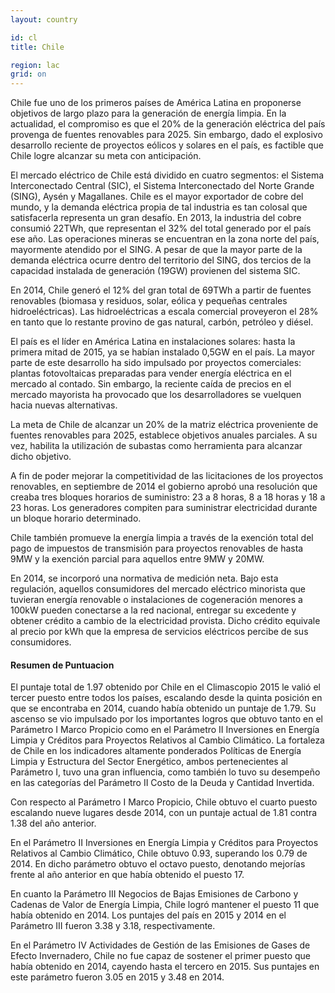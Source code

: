 ```yaml
---
layout: country

id: cl
title: Chile

region: lac
grid: on
---
```

Chile fue uno de los primeros países de América Latina en proponerse objetivos de largo plazo para la generación de energía limpia. En la actualidad, el compromiso es que el 20% de la  generación eléctrica del país provenga de fuentes renovables para 2025. Sin embargo, dado el explosivo desarrollo reciente de proyectos eólicos y solares en el país, es factible que Chile logre alcanzar su meta con anticipación.

El mercado eléctrico de Chile está dividido en cuatro segmentos: el Sistema Interconectado Central (SIC), el Sistema Interconectado del Norte Grande (SING), Aysén y Magallanes. Chile es el mayor exportador de cobre del mundo, y la demanda eléctrica propia de tal industria es tan colosal que satisfacerla representa un gran desafío. En 2013, la industria del cobre consumió 22TWh, que representan el 32% del total generado por el país ese año. Las operaciones mineras se encuentran en la zona norte del país, mayormente atendido por el SING. A pesar de que la mayor parte de la demanda eléctrica ocurre dentro del territorio del SING, dos tercios de la capacidad instalada de generación (19GW) provienen del sistema SIC.

En 2014, Chile generó el 12% del gran total de 69TWh a partir de fuentes renovables (biomasa y residuos, solar, eólica y pequeñas centrales hidroeléctricas). Las hidroeléctricas a escala comercial proveyeron el 28% en tanto que lo restante provino de gas natural, carbón, petróleo y diésel.

El país es el líder en América Latina en instalaciones solares: hasta la primera mitad de 2015, ya se habían instalado 0,5GW en el país. La mayor parte de este desarrollo ha sido impulsado por proyectos comerciales: plantas fotovoltaicas preparadas para vender energía eléctrica en el mercado al contado. Sin embargo, la reciente caída de precios en el mercado mayorista ha provocado que los desarrolladores se vuelquen hacia nuevas alternativas.

La meta de Chile de alcanzar un 20% de la matriz eléctrica proveniente de fuentes renovables para 2025, establece objetivos anuales parciales. A su vez, habilita la utilización de subastas como herramienta para alcanzar dicho objetivo.

A fin de poder mejorar la competitividad de las licitaciones de los proyectos renovables, en septiembre de 2014 el gobierno aprobó una resolución que creaba tres bloques horarios de suministro: 23 a 8 horas, 8 a 18 horas y 18 a 23 horas. Los generadores compiten para suministrar electricidad durante un bloque horario determinado.

Chile también promueve la energía limpia a través de la exención total del pago de impuestos de transmisión para proyectos renovables de hasta 9MW y la exención parcial para aquellos entre 9MW y 20MW.

En 2014, se incorporó una normativa de medición neta. Bajo esta regulación, aquellos consumidores del mercado eléctrico minorista que tuvieran energía renovable o instalaciones de cogeneración menores a 100kW pueden conectarse a la red nacional, entregar su excedente y obtener crédito a cambio de la electricidad provista. Dicho crédito equivale al precio por kWh que la empresa de servicios eléctricos percibe de sus consumidores. 

#### Resumen de Puntuacion

El puntaje total de 1.97 obtenido por Chile en el Climascopio 2015 le valió el tercer puesto entre todos los países, escalando desde la quinta posición en que se encontraba en 2014, cuando había obtenido un puntaje de 1.79.
Su ascenso se vio impulsado por los importantes logros que obtuvo tanto en el Parámetro I Marco Propicio como en el Parámetro II Inversiones en Energía Limpia y Créditos para Proyectos Relativos al Cambio Climático. La fortaleza de Chile en los indicadores altamente ponderados Políticas de Energía Limpia y Estructura del Sector Energético, ambos pertenecientes al Parámetro I, tuvo una gran influencia, como también lo tuvo su desempeño en las categorías del Parámetro II Costo de la Deuda y Cantidad Invertida.

Con respecto al Parámetro I Marco Propicio, Chile obtuvo el cuarto puesto escalando nueve lugares desde 2014, con un puntaje actual de 1.81 contra 1.38 del año anterior.

En el Parámetro II Inversiones en Energía Limpia y Créditos para Proyectos Relativos al Cambio Climático, Chile obtuvo 0.93, superando los 0.79 de 2014. En dicho parámetro obtuvo el octavo puesto, denotando mejorías frente al año anterior en que había obtenido el puesto 17.

En cuanto la Parámetro III Negocios de Bajas Emisiones de Carbono y Cadenas de Valor de Energía Limpia, Chile logró mantener el puesto 11 que había obtenido en 2014. Los puntajes del país en 2015 y 2014 en el Parámetro III fueron 3.38 y 3.18, respectivamente.

En el Parámetro IV Actividades de Gestión de las Emisiones de Gases de Efecto Invernadero, Chile no fue capaz de sostener el primer puesto que había obtenido en 2014, cayendo hasta el tercero en 2015. Sus puntajes en este parámetro fueron 3.05 en 2015 y 3.48 en 2014.

